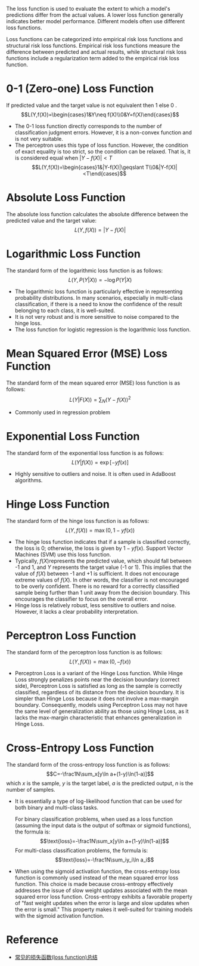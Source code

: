 The loss function is used to evaluate the extent to which a model's predictions differ from the actual values. A lower loss function generally indicates better model performance. Different models often use different loss functions.

Loss functions can be categorized into empirical risk loss functions and structural risk loss functions. Empirical risk loss functions measure the difference between predicted and actual results, while structural risk loss functions include a regularization term added to the empirical risk loss function.

# 0-1 (Zero-one) Loss Function
If predicted value and the target value is not equivalent then $1$ else $0$ .$$L(Y,f(X))=\begin{cases}1&Y\neq f(X)\\0&Y=f(X)\end{cases}$$
- The 0-1 loss function directly corresponds to the number of classification judgment errors. However, it is a non-convex function and is not very suitable.
- The perceptron uses this type of loss function. However, the condition of exact equality is too strict, so the condition can be relaxed. That is, it is considered equal when $|Y-f(X)|<T$ $$L(Y,f(X))=\begin{cases}1&|Y-f(X)|\geqslant T\\0&|Y-f(X)|<T\end{cases}$$
# Absolute Loss Function
The absolute loss function calculates the absolute difference between the predicted value and the target value:$$L(Y,f(X))=|Y-f(X)|$$
# Logarithmic Loss Function
The standard form of the logarithmic loss function is as follows: $$L(Y,P(Y|X))=-\log P(Y|X)$$
- The logarithmic loss function is particularly effective in representing probability distributions. In many scenarios, especially in multi-class classification, if there is a need to know the confidence of the result belonging to each class, it is well-suited.
- It is not very robust and is more sensitive to noise compared to the hinge loss.
- The loss function for logistic regression is the logarithmic loss function.

# Mean Squared Error (MSE) Loss Function
The standard form of the mean squared error (MSE) loss function is as follows:$$L(Y|F(X))=\sum_N(Y-f(X))^2$$
- Commonly used in regression problem

# Exponential Loss Function
The standard form of the exponential loss function is as follows:$$L(Y|f(X))=\exp[-yf(x)]$$
- Highly sensitive to outliers and noise. It is often used in AdaBoost algorithms.

# Hinge Loss Function
The standard form of the hinge loss function is as follows: $$L(Y,f(X))=\max(0,1-yf(x))$$
- The hinge loss function indicates that if a sample is classified correctly, the loss is $0$; otherwise, the loss is given by $1-yf(x)$. Support Vector Machines (SVM) use this loss function.
- Typically, $f(X)$​ represents the predicted value, which should fall between -1 and 1, and $Y$ represents the target value (-1 or 1). This implies that the value of $f(X)$​ between -1 and +1 is sufficient. It does not encourage extreme values of $f(X)$. In other words, the classifier is not encouraged to be overly confident. There is no reward for a correctly classified sample being further than 1 unit away from the decision boundary. This encourages the classifier to focus on the overall error.
- Hinge loss is relatively robust, less sensitive to outliers and noise. However, it lacks a clear probability interpretation.

# Perceptron Loss Function
The standard form of the perceptron loss function is as follows: $$L(Y,f(X))=\max(0,-f(x))$$
- Perceptron Loss is a variant of the Hinge Loss function. While Hinge Loss strongly penalizes points near the decision boundary (correct side), Perceptron Loss is satisfied as long as the sample is correctly classified, regardless of its distance from the decision boundary. It is simpler than Hinge Loss because it does not involve a max-margin boundary. Consequently, models using Perceptron Loss may not have the same level of generalization ability as those using Hinge Loss, as it lacks the max-margin characteristic that enhances generalization in Hinge Loss.

# Cross-Entropy Loss Function
The standard form of the cross-entropy loss function is as follows: $$C=-\frac1N\sum_x[y\ln a+(1-y)\ln(1-a)]$$
which $x$ is the sample, $y$ is the target label, $a$ is the predicted output, $n$ is the number of samples.

- It is essentially a type of log-likelihood function that can be used for both binary and multi-class tasks.

	For binary classification problems, when used as a loss function (assuming the input data is the output of softmax or sigmoid functions), the formula is:$$\text{loss}=-\frac1N\sum_x[y\ln a+(1-y)\ln(1-a)]$$For multi-class classification problems, the formula is:$$\text{loss}=-\frac1N\sum_iy_i\ln a_i$$
- When using the sigmoid activation function, the cross-entropy loss function is commonly used instead of the mean squared error loss function. This choice is made because cross-entropy effectively addresses the issue of slow weight updates associated with the mean squared error loss function. Cross-entropy exhibits a favorable property of "fast weight updates when the error is large and slow updates when the error is small." This property makes it well-suited for training models with the sigmoid activation function.

# Reference
- [常见的损失函数(loss function)总结](https://zhuanlan.zhihu.com/p/58883095)